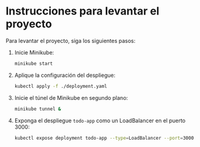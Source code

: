 # Instrucciones para levantar el proyecto

Para levantar el proyecto, siga los siguientes pasos:

1. Inicie Minikube:
    ```bash
    minikube start
    ```

2. Aplique la configuración del despliegue:
    ```bash
    kubectl apply -f ./deployment.yaml
    ```

3. Inicie el túnel de Minikube en segundo plano:
    ```bash
    minikube tunnel &
    ```

4. Exponga el despliegue `todo-app` como un LoadBalancer en el puerto 3000:
    ```bash
    kubectl expose deployment todo-app --type=LoadBalancer --port=3000
    ```
